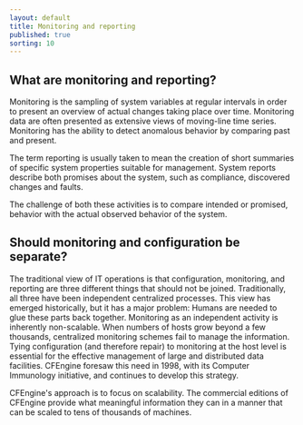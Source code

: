 ```yaml
---
layout: default
title: Monitoring and reporting
published: true
sorting: 10
---
```


## What are monitoring and reporting?

Monitoring is the sampling of system variables at regular intervals in
order to present an overview of actual changes taking place over time.
Monitoring data are often presented as extensive views of moving-line
time series. Monitoring has the ability to detect anomalous behavior by
comparing past and present.

The term reporting is usually taken to mean the creation of short
summaries of specific system properties suitable for management. System
reports describe both promises about the system, such as compliance,
discovered changes and faults.

The challenge of both these activities is to compare intended or
promised, behavior with the actual observed behavior of the system.

## Should monitoring and configuration be separate?

The traditional view of IT operations is that configuration, monitoring,
and reporting are three different things that should not be joined. Traditionally,
all three have been independent centralized processes. This view has emerged
historically, but it has a major problem: Humans are needed to glue these parts back together.
Monitoring as an independent activity is inherently non-scalable. When numbers
of hosts grow beyond a few thousands, centralized monitoring schemes fail to
manage the information. Tying configuration (and therefore repair) to monitoring
at the host level is essential for the effective management of large and distributed
data facilities. CFEngine foresaw this need in 1998, with its Computer Immunology
initiative, and continues to develop this strategy.

CFEngine's approach is to focus on scalability. The commercial editions of
CFEngine provide what meaningful information they can in a manner that can
be scaled to tens of thousands of machines.
